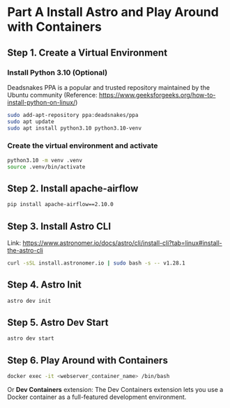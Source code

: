 # Part A Install Astro and Play Around with Containers

## Step 1. Create a Virtual Environment

### Install Python 3.10 (Optional)
Deadsnakes PPA is a popular and trusted repository maintained by the Ubuntu community 
(Reference: https://www.geeksforgeeks.org/how-to-install-python-on-linux/)
```bash
sudo add-apt-repository ppa:deadsnakes/ppa
sudo apt update
sudo apt install python3.10 python3.10-venv 
```

### Create the virtual environment and activate
```bash
python3.10 -m venv .venv
source .venv/bin/activate
```

## Step 2. Install apache-airflow 
```bash
pip install apache-airflow==2.10.0
```
## Step 3. Install Astro CLI
Link: https://www.astronomer.io/docs/astro/cli/install-cli?tab=linux#install-the-astro-cli

```bash
curl -sSL install.astronomer.io | sudo bash -s -- v1.28.1
```

## Step 4. Astro Init
```bash
astro dev init
```

## Step 5. Astro Dev Start
```bash
astro dev start
```

## Step 6. Play Around with Containers
```bash
docker exec -it <webserver_container_name> /bin/bash
```
Or **Dev Containers** extension: The Dev Containers extension lets you use a Docker container as a full-featured development environment.


